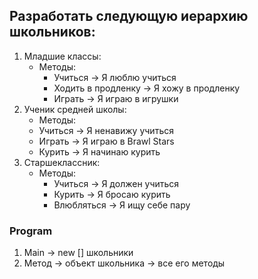 ## Разработать следующую иерархию школьников:
1. Младшие классы:
    - Методы:
        - Учиться -> Я люблю учиться
        - Ходить в продленку -> Я хожу в продленку
        - Играть -> Я играю в игрушки
2. Ученик средней школы:
    - Методы:
     - Учиться -> Я ненавижу учиться
     - Играть -> Я играю в Brawl Stars
     - Курить -> Я начинаю курить
3. Старшеклассник:
    - Методы:
        - Учиться -> Я должен учиться
        - Курить -> Я бросаю курить
        - Влюбляться -> Я ищу себе пару

### Program
1. Main -> new [] школьники
2. Метод -> объект школьника -> все его методы

